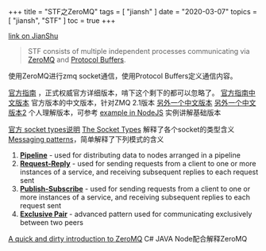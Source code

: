 +++
title = "STF之ZeroMQ"
tags = [
    "jiansh"
]
date = "2020-03-07"
topics = [
    "jiansh",
    "STF"
]
toc = true
+++



[link on JianShu](https://www.jianshu.com/p/029db9da070b)

>STF consists of multiple independent processes communicating via [ZeroMQ](http://zeromq.org/) and [Protocol Buffers](https://github.com/google/protobuf).

使用ZeroMQ进行zmq socket通信，使用Protocol Buffers定义通信内容。

[官方指南](http://zguide.zeromq.org) ，正式权威官方详细版本，啃下这个剩下的都可以忽略了。 
[官方指南中文版本](https://github.com/anjuke/zguide-cn) 官方版本的中文版本，针对ZMQ 2.1版本
[另外一个中文版本](https://www.cnblogs.com/neooelric/p/8978720.html) [另外一个中文版本2](https://www.cnblogs.com/neooelric/p/9020872.html) 个人理解版本，可参考
[example in NodeJS](https://rastating.github.io/using-zeromq-with-node-js/) 实例讲解基础版本

[官方 socket types说明](http://api.zeromq.org/4-0:zmq-socket)
[The Socket Types](https://sachabarbs.wordpress.com/2014/08/21/zeromq-2-the-socket-types-2/) 解释了各个socket的类型含义
[Messaging patterns](https://mytrile.github.io/blog/2010/09/20/zeromq-messaging-patterns/)，简单解释了下列模式的含义

1.  **[Pipeline](http://api.zeromq.org/zmq_socket.html#_pipeline_pattern "Pipeline pattern")** - used for distributing data to nodes arranged in a pipeline
2.  **[Request-Reply](http://api.zeromq.org/zmq_socket.html#_request_reply_pattern "Request-reply pattern")** - used for sending requests from a client to one or more instances of a service, and receiving subsequent replies to each request sent
3.  **[Publish-Subscribe](http://api.zeromq.org/zmq_socket.html#_publish_subscribe_pattern "Publish-subscribe pattern")** - used for sending requests from a client to one or more instances of a service, and receiving subsequent replies to each request sent
4.  **[Exclusive Pair](http://api.zeromq.org/zmq_socket.html#_exclusive_pair_pattern "Exclusive Pair pattern")** - advanced pattern used for communicating exclusively between two peers

[A quick and dirty introduction to ZeroMQ](https://blog.scottlogic.com/2015/03/20/ZeroMQ-Quick-Intro.html) C# JAVA Node配合解释ZeroMQ





